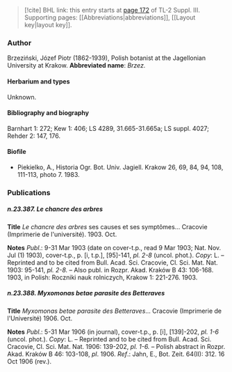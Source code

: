 > [!cite] BHL link: this entry starts at [page 172](https://www.biodiversitylibrary.org/page/33266479) of TL-2 Suppl. III.
> Supporting pages: [[Abbreviations|abbreviations]], [[Layout key|layout key]].

### Author

Brzeziński, Józef Piotr (1862-1939), Polish botanist at the Jagellonian University at Krakow. 
**Abbreviated name**: *Brzez.*

#### Herbarium and types

Unknown.

#### Bibliography and biography

Barnhart 1: 272; Kew 1: 406; LS 4289, 31.665-31.665a; LS suppl. 4027; Rehder 2: 147, 176.

#### Biofile

- Piekielko, A., Historia Ogr. Bot. Univ. Jagiell. Krakow 26, 69, 84, 94, 108, 111-113, photo 7. 1983.

### Publications

##### n.23.387. Le chancre des arbres

**Title**
*Le chancre des arbres* ses causes et ses symptômes... Cracovie (Imprimerie de l'université). 1903. Oct.

**Notes**
*Publ*.: 9-31 Mar 1903 (date on cover-t.p., read 9 Mar 1903; Nat. Nov. Jul (1) 1903), cover-t.p., p. \[i, t.p.\], \[95\]-141, *pl. 2-8* (uncol. phot.). *Copy*: L. – Reprinted and to be cited from Bull. Acad. Sci. Cracovie, Cl. Sci. Mat. Nat. 1903: 95-141, *pl. 2-8.* – Also publ. in Rozpr. Akad. Kraków B 43: 106-168. 1903, in Polish: Roczniki nauk rolniczych, Krakow 1: 221-276. 1903.

##### n.23.388. Myxomonas betae parasite des Betteraves

**Title**
*Myxomonas betae parasite des Betteraves*... Cracovie (Imprimerie de l'Université) 1906. Oct.

**Notes**
*Publ*.: 5-31 Mar 1906 (in journal), cover-t.p., p. \[i\], \[139\]-202, *pl. 1-6* (uncol. phot.). *Copy*: L. – Reprinted and to be cited from Bull. Acad. Sci. Cracovie, Cl. Sci. Mat. Nat. 1906: 139-202, *pl. 1-6.* – Polish abstract in Rozpr. Akad. Kraków B 46: 103-108, *pl*. 1906.
*Ref*.: Jahn, E., Bot. Zeit. 64(II): 312. 16 Oct 1906 (rev.).

